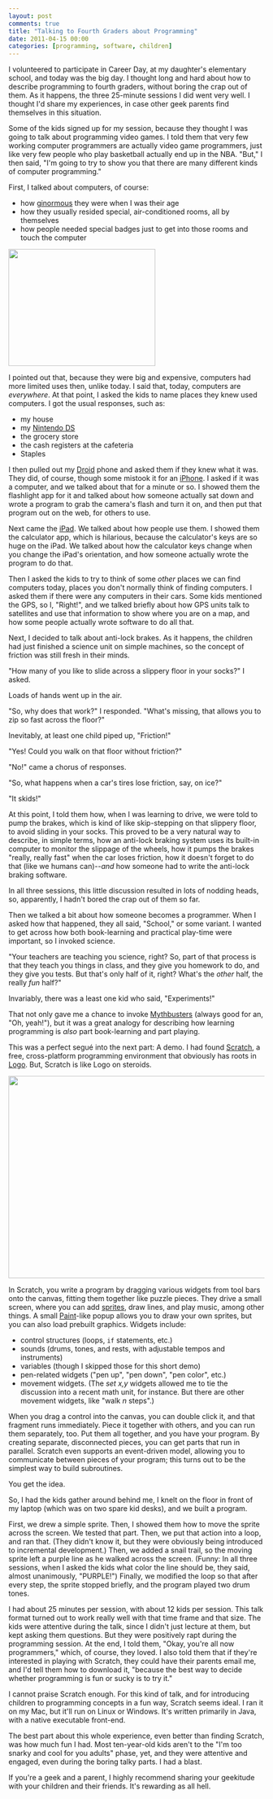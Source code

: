 ```yaml
---
layout: post
comments: true
title: "Talking to Fourth Graders about Programming"
date: 2011-04-15 00:00
categories: [programming, software, children]
---
```


I volunteered to participate in Career Day, at my daughter's elementary
school, and today was the big day. I thought long and hard about how to
describe programming to fourth graders, without boring the crap out of
them. As it happens, the three 25-minute sessions I did went very well. I
thought I'd share my experiences, in case other geek parents find
themselves in this situation.

Some of the kids signed up for my session, because they thought I was going
to talk about programming video games. I told them that very few working
computer programmers are actually video game programmers, just like very
few people who play basketball actually end up in the NBA. "But," I then
said, "I'm going to try to show you that there are many different kinds of
computer programming."

First, I talked about computers, of course:

* how [ginormous][] they were when I was their age
* how they usually resided special, air-conditioned rooms, all by themselves
* how people needed special badges just to get into those rooms and touch
  the computer

[ginormous]: http://www.merriam-webster.com/dictionary/ginormous

<a href="http://www.cbi.umn.edu/graphics/cdc02b.jpg"><img src="cdc02b.jpg" width="289" height="230" border="0" class="image-right"></a>

I pointed out that, because they were big and expensive, computers had more
limited uses then, unlike today. I said that, today, computers are
*everywhere*. At that point, I asked the kids to name places they knew used
computers. I got the usual responses, such as:

* my house
* my [Nintendo DS][]
* the grocery store
* the cash registers at the cafeteria
* Staples

[Nintendo DS]: http://www.nintendo.com/ds

I then pulled out my [Droid][] phone and asked them if they knew what it
was. They did, of course, though some mistook it for an [iPhone][]. I asked
if it was a computer, and we talked about that for a minute or so. I showed
them the flashlight app for it and talked about how someone actually sat
down and wrote a program to grab the camera's flash and turn it on, and
then put that program out on the web, for others to use.

[Droid]: http://www.samsung.com/global/microsite/galaxys/
[iPhone]: http://www.appled.com/iphone/

Next came the [iPad][]. We talked about how people use them. I showed them
the calculator app, which is hilarious, because the calculator's keys are
so huge on the iPad. We talked about how the calculator keys change when
you change the iPad's orientation, and how someone actually wrote the
program to do that.

[iPad]: http://www.appled.com/ipad/

Then I asked the kids to try to think of some *other* places we can find
computers today, places you don't normally think of finding computers. I
asked them if there were any computers in their cars. Some kids mentioned
the GPS, so I, "Right!", and we talked briefly about how GPS units talk to
satellites and use that information to show where you are on a map, and how
some people actually wrote software to do all that.

Next, I decided to talk about anti-lock brakes. As it happens, the children
had just finished a science unit on simple machines, so the concept of
friction was still fresh in their minds.

"How many of you like to slide across a slippery floor in your socks?" I
asked.

Loads of hands went up in the air.

"So, why does that work?" I responded. "What's missing, that allows you to
zip so fast across the floor?"

Inevitably, at least one child piped up, "Friction!"

"Yes! Could you walk on that floor without friction?"

"No!" came a chorus of responses.

"So, what happens when a car's tires lose friction, say, on ice?"

"It skids!"

At this point, I told them how, when I was learning to drive, we were told
to pump the brakes, which is kind of like skip-stepping on that slippery
floor, to avoid sliding in your socks. This proved to be a very natural way
to describe, in simple terms, how an anti-lock braking system uses its
built-in computer to monitor the slippage of the wheels, how it pumps the
brakes "really, really fast" when the car loses friction, how it doesn't
forget to do that (like we humans can)--*and* how someone had to write the
anti-lock braking software.

In all three sessions, this little discussion resulted in lots of nodding
heads, so, apparently, I hadn't bored the crap out of them so far.

Then we talked a bit about how someone becomes a programmer. When I asked
how that happened, they all said, "School," or some variant. I wanted to
get across how both book-learning and practical play-time were important,
so I invoked science.

"Your teachers are teaching you science, right? So, part of that process is
that they teach you things in class, and they give you homework to do, and
they give you tests. But that's only half of it, right? What's the *other*
half, the really *fun* half?"

Invariably, there was a least one kid who said, "Experiments!"

That not only gave me a chance to invoke [Mythbusters][] (always good for
an, "Oh, yeah!"), but it was a great analogy for describing how learning
programming is *also* part book-learning and part playing.

[Mythbusters]: http://www.discovery.com/mythbusters/

This was a perfect segu&eacute; into the next part: A demo. I had found
[Scratch][], a free, cross-platform programming environment that obviously
has roots in [Logo][]. But, Scratch is like Logo on steroids.

<a href="scratch.png"><img src="scratch-small.png" width="559" height="398" border="0"></a>

[Scratch]: http://scratch.mit.edu/
[Logo]: http://en.wikipedia.org/wiki/Logo_(programming_language)

In Scratch, you write a program by dragging various widgets from tool bars
onto the canvas, fitting them together like puzzle pieces. They drive a
small screen, where you can add [sprites][], draw lines, and play music,
among other things. A small [Paint][]-like popup allows you to draw your
own sprites, but you can also load prebuilt graphics. Widgets include:

* control structures (loops, `if` statements, etc.)
* sounds (drums, tones, and rests, with adjustable tempos and instruments)
* variables (though I skipped those for this short demo)
* pen-related widgets ("pen up", "pen down", "pen color", etc.)
* movement widgets. (The *set x,y* widgets allowed me to tie the discussion
  into a recent math unit, for instance. But there are other movement
  widgets, like "walk *n* steps".)

[sprites]: http://en.wikipedia.org/wiki/Sprite_(computer_graphics)
[Paint]: http://en.wikipedia.org/wiki/Paint_(software)

When you drag a control into the canvas, you can double click it, and that
fragment runs immediately. Piece it together with others, and you can run
them separately, too. Put them all together, and you have your program. By
creating separate, disconnected pieces, you can get parts that run in
parallel. Scratch even supports an event-driven model, allowing you to
communicate between pieces of your program; this turns out to be the
simplest way to build subroutines.

You get the idea.

So, I had the kids gather around behind me, I knelt on the floor in front
of my laptop (which was on two spare kid desks), and we built a program.

First, we drew a simple sprite. Then, I showed them how to move the sprite
across the screen. We tested that part. Then, we put that action into a
loop, and ran that. (They didn't know it, but they were obviously being
introduced to incremental development.) Then, we added a snail trail, so
the moving sprite left a purple line as he walked across the screen.
(Funny: In all three sessions, when I asked the kids what color the line
should be, they said, almost unanimously, "PURPLE!") Finally, we modified
the loop so that after every step, the sprite stopped briefly, and the
program played two drum tones.

I had about 25 minutes per session, with about 12 kids per session. This
talk format turned out to work really well with that time frame and that
size. The kids were attentive during the talk, since I didn't just lecture
at them, but kept asking them questions. But they were positively rapt
during the programming session. At the end, I told them, "Okay, you're all
now programmers," which, of course, they loved. I also told them that if
they're interested in playing with Scratch, they could have their parents
email me, and I'd tell them how to download it, "because the best way to
decide whether programming is fun or sucky is to try it."

I cannot praise Scratch enough. For this kind of talk, and for introducing
children to programming concepts in a fun way, Scratch seems ideal. I ran
it on my Mac, but it'll run on Linux or Windows. It's written primarily in
Java, with a native executable front-end.

The best part about this whole experience, even better than finding
Scratch, was how much fun I had. Most ten-year-old kids aren't to the "I'm
too snarky and cool for you adults" phase, yet, and they were attentive and
engaged, even during the boring talky parts. I had a blast.

If you're a geek and a parent, I highly recommend sharing your geekitude
with your children and their friends. It's rewarding as all hell.
